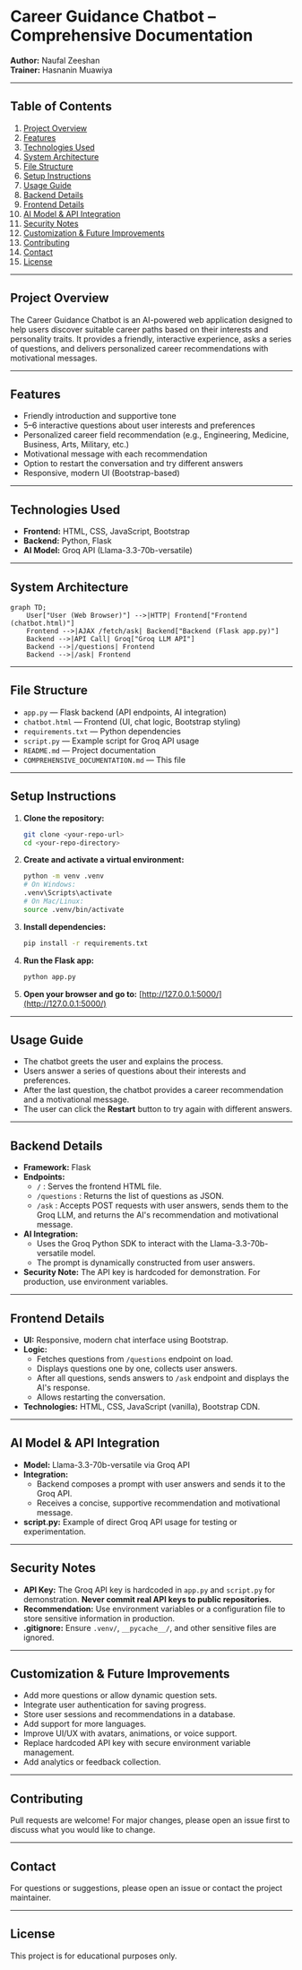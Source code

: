 # Career Guidance Chatbot – Comprehensive Documentation

**Author:** Naufal Zeeshan  
**Trainer:** Hasnanin Muawiya

---

## Table of Contents
1. [Project Overview](#project-overview)
2. [Features](#features)
3. [Technologies Used](#technologies-used)
4. [System Architecture](#system-architecture)
5. [File Structure](#file-structure)
6. [Setup Instructions](#setup-instructions)
7. [Usage Guide](#usage-guide)
8. [Backend Details](#backend-details)
9. [Frontend Details](#frontend-details)
10. [AI Model & API Integration](#ai-model--api-integration)
11. [Security Notes](#security-notes)
12. [Customization & Future Improvements](#customization--future-improvements)
13. [Contributing](#contributing)
14. [Contact](#contact)
15. [License](#license)

---

## Project Overview
The Career Guidance Chatbot is an AI-powered web application designed to help users discover suitable career paths based on their interests and personality traits. It provides a friendly, interactive experience, asks a series of questions, and delivers personalized career recommendations with motivational messages.

---

## Features
- Friendly introduction and supportive tone
- 5–6 interactive questions about user interests and preferences
- Personalized career field recommendation (e.g., Engineering, Medicine, Business, Arts, Military, etc.)
- Motivational message with each recommendation
- Option to restart the conversation and try different answers
- Responsive, modern UI (Bootstrap-based)

---

## Technologies Used
- **Frontend:** HTML, CSS, JavaScript, Bootstrap
- **Backend:** Python, Flask
- **AI Model:** Groq API (Llama-3.3-70b-versatile)

---

## System Architecture
```mermaid
graph TD;
    User["User (Web Browser)"] -->|HTTP| Frontend["Frontend (chatbot.html)"]
    Frontend -->|AJAX /fetch/ask| Backend["Backend (Flask app.py)"]
    Backend -->|API Call| Groq["Groq LLM API"]
    Backend -->|/questions| Frontend
    Backend -->|/ask| Frontend
```

---

## File Structure
- `app.py` — Flask backend (API endpoints, AI integration)
- `chatbot.html` — Frontend (UI, chat logic, Bootstrap styling)
- `requirements.txt` — Python dependencies
- `script.py` — Example script for Groq API usage
- `README.md` — Project documentation
- `COMPREHENSIVE_DOCUMENTATION.md` — This file

---

## Setup Instructions
1. **Clone the repository:**
   ```bash
   git clone <your-repo-url>
   cd <your-repo-directory>
   ```
2. **Create and activate a virtual environment:**
   ```bash
   python -m venv .venv
   # On Windows:
   .venv\Scripts\activate
   # On Mac/Linux:
   source .venv/bin/activate
   ```
3. **Install dependencies:**
   ```bash
   pip install -r requirements.txt
   ```
4. **Run the Flask app:**
   ```bash
   python app.py
   ```
5. **Open your browser and go to:**
   [http://127.0.0.1:5000/](http://127.0.0.1:5000/)

---

## Usage Guide
- The chatbot greets the user and explains the process.
- Users answer a series of questions about their interests and preferences.
- After the last question, the chatbot provides a career recommendation and a motivational message.
- The user can click the **Restart** button to try again with different answers.

---

## Backend Details
- **Framework:** Flask
- **Endpoints:**
  - `/` : Serves the frontend HTML file.
  - `/questions` : Returns the list of questions as JSON.
  - `/ask` : Accepts POST requests with user answers, sends them to the Groq LLM, and returns the AI's recommendation and motivational message.
- **AI Integration:**
  - Uses the Groq Python SDK to interact with the Llama-3.3-70b-versatile model.
  - The prompt is dynamically constructed from user answers.
- **Security Note:** The API key is hardcoded for demonstration. For production, use environment variables.

---

## Frontend Details
- **UI:** Responsive, modern chat interface using Bootstrap.
- **Logic:**
  - Fetches questions from `/questions` endpoint on load.
  - Displays questions one by one, collects user answers.
  - After all questions, sends answers to `/ask` endpoint and displays the AI's response.
  - Allows restarting the conversation.
- **Technologies:** HTML, CSS, JavaScript (vanilla), Bootstrap CDN.

---

## AI Model & API Integration
- **Model:** Llama-3.3-70b-versatile via Groq API
- **Integration:**
  - Backend composes a prompt with user answers and sends it to the Groq API.
  - Receives a concise, supportive recommendation and motivational message.
- **script.py:** Example of direct Groq API usage for testing or experimentation.

---

## Security Notes
- **API Key:** The Groq API key is hardcoded in `app.py` and `script.py` for demonstration. **Never commit real API keys to public repositories.**
- **Recommendation:** Use environment variables or a configuration file to store sensitive information in production.
- **.gitignore:** Ensure `.venv/`, `__pycache__/`, and other sensitive files are ignored.

---

## Customization & Future Improvements
- Add more questions or allow dynamic question sets.
- Integrate user authentication for saving progress.
- Store user sessions and recommendations in a database.
- Add support for more languages.
- Improve UI/UX with avatars, animations, or voice support.
- Replace hardcoded API key with secure environment variable management.
- Add analytics or feedback collection.

---

## Contributing
Pull requests are welcome! For major changes, please open an issue first to discuss what you would like to change.

---

## Contact
For questions or suggestions, please open an issue or contact the project maintainer.

---

## License
This project is for educational purposes only. 